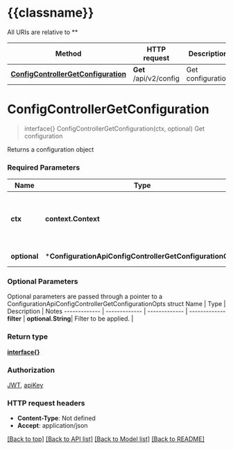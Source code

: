 # {{classname}}

All URIs are relative to **

Method | HTTP request | Description
------------- | ------------- | -------------
[**ConfigControllerGetConfiguration**](ConfigurationApi.md#ConfigControllerGetConfiguration) | **Get** /api/v2/config | Get configuration

# **ConfigControllerGetConfiguration**
> interface{} ConfigControllerGetConfiguration(ctx, optional)
Get configuration

Returns a configuration object

### Required Parameters

Name | Type | Description  | Notes
------------- | ------------- | ------------- | -------------
 **ctx** | **context.Context** | context for authentication, logging, cancellation, deadlines, tracing, etc.
 **optional** | ***ConfigurationApiConfigControllerGetConfigurationOpts** | optional parameters | nil if no parameters

### Optional Parameters
Optional parameters are passed through a pointer to a ConfigurationApiConfigControllerGetConfigurationOpts struct
Name | Type | Description  | Notes
------------- | ------------- | ------------- | -------------
 **filter** | **optional.String**| Filter to be applied. | 

### Return type

[**interface{}**](interface{}.md)

### Authorization

[JWT](../README.md#JWT), [apiKey](../README.md#apiKey)

### HTTP request headers

 - **Content-Type**: Not defined
 - **Accept**: application/json

[[Back to top]](#) [[Back to API list]](../README.md#documentation-for-api-endpoints) [[Back to Model list]](../README.md#documentation-for-models) [[Back to README]](../README.md)

